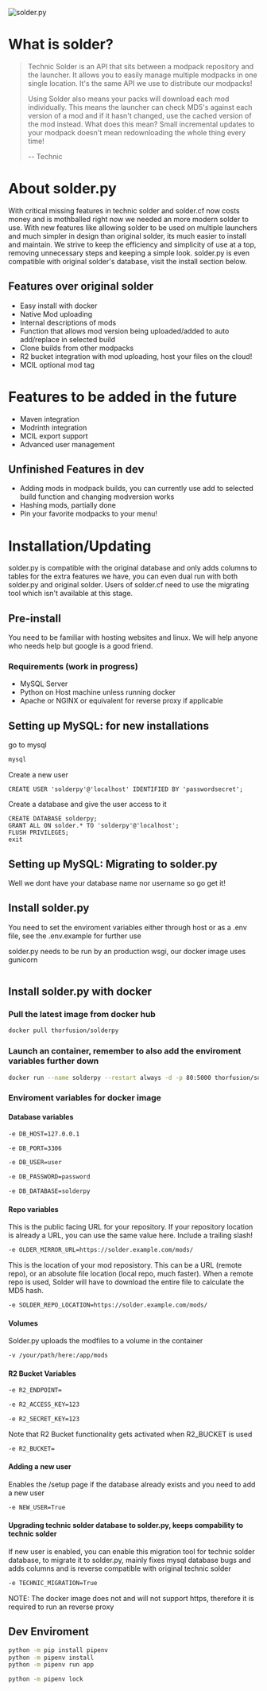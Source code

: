 ![solder.py](https://files.thorfusion.com/images/solderwhite.py.png)

# What is solder?

>Technic Solder is an API that sits between a modpack repository and the launcher. It allows you to easily manage multiple modpacks in one single location. It's the same API we use to distribute our modpacks!
>
>Using Solder also means your packs will download each mod individually. This means the launcher can check MD5's against each version of a mod and if it hasn't changed, use the cached version of the mod instead. What does this mean? Small incremental updates to your modpack doesn't mean redownloading the whole thing every time!
>
>-- Technic

# About solder.py

With critical missing features in technic solder and solder.cf now costs money and is mothballed right now we needed an more modern solder to use.
With new features like allowing solder to be used on multiple launchers and much simpler in design than original solder, its much easier to install and maintain.
We strive to keep the efficiency and simplicity of use at a top, removing unnecessary steps and keeping a simple look.
solder.py is even compatible with original solder's database, visit the install section below.

## Features over original solder

+ Easy install with docker
+ Native Mod uploading
+ Internal descriptions of mods
+ Function that allows mod version being uploaded/added to auto add/replace in selected build
+ Clone builds from other modpacks
+ R2 bucket integration with mod uploading, host your files on the cloud!  
+ MCIL optional mod tag

# Features to be added in the future

+ Maven integration
+ Modrinth integration
+ MCIL export support
+ Advanced user management

## Unfinished Features in dev

+ Adding mods in modpack builds, you can currently use add to selected build function and changing modversion works
+ Hashing mods, partially done
+ Pin your favorite modpacks to your menu!

# Installation/Updating

solder.py is compatible with the original database and only adds columns to tables for the extra features we have, you can even dual run with both solder.py and original solder.
Users of solder.cf need to use the migrating tool which isn't available at this stage.

## Pre-install

You need to be familiar with hosting websites and linux. We will help anyone who needs help but google is a good friend.

### Requirements (work in progress)

+ MySQL Server
+ Python on Host machine unless running docker
+ Apache or NGINX or equivalent for reverse proxy if applicable

## Setting up MySQL: for new installations

go to mysql

```bash
mysql
```

Create a new user

```mysql
CREATE USER 'solderpy'@'localhost' IDENTIFIED BY 'passwordsecret';
```

Create a database and give the user access to it

```mysql
CREATE DATABASE solderpy;
GRANT ALL ON solder.* TO 'solderpy'@'localhost';
FLUSH PRIVILEGES;
exit
```

## Setting up MySQL: Migrating to solder.py

Well we dont have your database name nor username so go get it!

## Install solder.py

You need to set the enviroment variables either through host or as a .env file, see the .env.example for further use

solder.py needs to be run by an production wsgi, our docker image uses gunicorn

```bash

```

## Install solder.py with docker

### Pull the latest image from docker hub

```bash
docker pull thorfusion/solderpy
```

### Launch an container, remember to also add the enviroment variables further down

```bash
docker run --name solderpy --restart always -d -p 80:5000 thorfusion/solderpy
```

### Enviroment variables for docker image

#### Database variables

```bash
-e DB_HOST=127.0.0.1
```

```bash
-e DB_PORT=3306
```

```bash
-e DB_USER=user
```

```bash
-e DB_PASSWORD=password
```

```bash
-e DB_DATABASE=solderpy
```

#### Repo variables

This is the public facing URL for your repository. If your repository location is already a URL, you can use the same value here. Include a trailing slash!

```bash
-e OLDER_MIRROR_URL=https://solder.example.com/mods/
```

This is the location of your mod reposistory. This can be a URL (remote repo), or an absolute file location (local repo, much faster). When a remote repo is used, Solder will have to download the entire file to calculate the MD5 hash.

```bash
-e SOLDER_REPO_LOCATION=https://solder.example.com/mods/
```

#### Volumes

Solder.py uploads the modfiles to a volume in the container

```bash
-v /your/path/here:/app/mods
```

#### R2 Bucket Variables

```bash
-e R2_ENDPOINT=
```

```bash
-e R2_ACCESS_KEY=123
```

```bash
-e R2_SECRET_KEY=123
```

Note that R2 Bucket functionality gets activated when R2_BUCKET is used

```bash
-e R2_BUCKET=
```

#### Adding a new user

Enables the /setup page if the database already exists and you need to add a new user

```bash
-e NEW_USER=True
```

#### Upgrading technic solder database to solder.py, keeps compability to technic solder

If new user is enabled, you can enable this migration tool for technic solder database, to migrate it to solder.py, mainly fixes mysql database bugs and adds columns and is reverse compatible with original technic solder

```bash
-e TECHNIC_MIGRATION=True
```

NOTE: The docker image does not and will not support https, therefore it is required to run an reverse proxy

## Dev Enviroment

```bash
python -m pip install pipenv
python -m pipenv install
python -m pipenv run app

python -m pipenv lock
```

